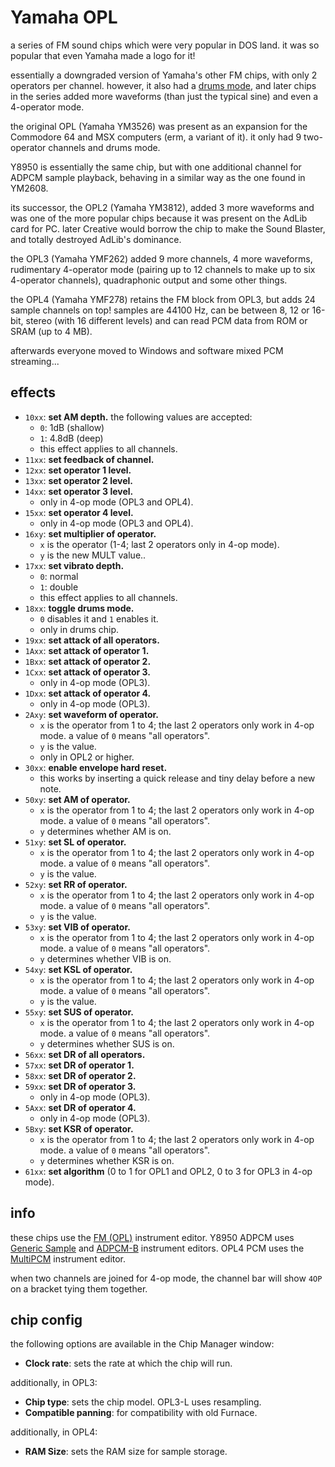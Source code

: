 # Yamaha OPL

a series of FM sound chips which were very popular in DOS land. it was so popular that even Yamaha made a logo for it!

essentially a downgraded version of Yamaha's other FM chips, with only 2 operators per channel.
however, it also had a [drums mode](opll.md), and later chips in the series added more waveforms (than just the typical sine) and even a 4-operator mode.

the original OPL (Yamaha YM3526) was present as an expansion for the Commodore 64 and MSX computers (erm, a variant of it). it only had 9 two-operator channels and drums mode.

Y8950 is essentially the same chip, but with one additional channel for ADPCM sample playback, behaving in a similar way as the one found in YM2608.

its successor, the OPL2 (Yamaha YM3812), added 3 more waveforms and was one of the more popular chips because it was present on the AdLib card for PC.
later Creative would borrow the chip to make the Sound Blaster, and totally destroyed AdLib's dominance.

the OPL3 (Yamaha YMF262) added 9 more channels, 4 more waveforms, rudimentary 4-operator mode (pairing up to 12 channels to make up to six 4-operator channels), quadraphonic output and some other things.

the OPL4 (Yamaha YMF278) retains the FM block from OPL3, but adds 24 sample channels on top! samples are 44100 Hz, can be between 8, 12 or 16-bit, stereo (with 16 different levels) and can read PCM data from ROM or SRAM (up to 4 MB).

afterwards everyone moved to Windows and software mixed PCM streaming...

## effects

- `10xx`: **set AM depth.** the following values are accepted:
  - `0`: 1dB (shallow)
  - `1`: 4.8dB (deep)
  - this effect applies to all channels.
- `11xx`: **set feedback of channel.**
- `12xx`: **set operator 1 level.**
- `13xx`: **set operator 2 level.**
- `14xx`: **set operator 3 level.**
  - only in 4-op mode (OPL3 and OPL4).
- `15xx`: **set operator 4 level.**
  - only in 4-op mode (OPL3 and OPL4).
- `16xy`: **set multiplier of operator.**
  - `x` is the operator (1-4; last 2 operators only in 4-op mode).
  - `y` is the new MULT value..
- `17xx`: **set vibrato depth.**
  - `0`: normal
  - `1`: double
  - this effect applies to all channels.
- `18xx`: **toggle drums mode.**
  - `0` disables it and `1` enables it.
  - only in drums chip.
- `19xx`: **set attack of all operators.**
- `1Axx`: **set attack of operator 1.**
- `1Bxx`: **set attack of operator 2.**
- `1Cxx`: **set attack of operator 3.**
  - only in 4-op mode (OPL3).
- `1Dxx`: **set attack of operator 4.**
  - only in 4-op mode (OPL3).
- `2Axy`: **set waveform of operator.**
  - `x` is the operator from 1 to 4; the last 2 operators only work in 4-op mode. a value of `0` means "all operators".
  - `y` is the value.
  - only in OPL2 or higher.
- `30xx`: **enable envelope hard reset.**
  - this works by inserting a quick release and tiny delay before a new note.
- `50xy`: **set AM of operator.**
  - `x` is the operator from 1 to 4; the last 2 operators only work in 4-op mode. a value of `0` means "all operators".
  - `y` determines whether AM is on.
- `51xy`: **set SL of operator.**
  - `x` is the operator from 1 to 4; the last 2 operators only work in 4-op mode. a value of `0` means "all operators".
  - `y` is the value.
- `52xy`: **set RR of operator.**
  - `x` is the operator from 1 to 4; the last 2 operators only work in 4-op mode. a value of `0` means "all operators".
  - `y` is the value.
- `53xy`: **set VIB of operator.**
  - `x` is the operator from 1 to 4; the last 2 operators only work in 4-op mode. a value of `0` means "all operators".
  - `y` determines whether VIB is on.
- `54xy`: **set KSL of operator.**
  - `x` is the operator from 1 to 4; the last 2 operators only work in 4-op mode. a value of `0` means "all operators".
  - `y` is the value.
- `55xy`: **set SUS of operator.**
  - `x` is the operator from 1 to 4; the last 2 operators only work in 4-op mode. a value of `0` means "all operators".
  - `y` determines whether SUS is on.
- `56xx`: **set DR of all operators.**
- `57xx`: **set DR of operator 1.**
- `58xx`: **set DR of operator 2.**
- `59xx`: **set DR of operator 3.**
  - only in 4-op mode (OPL3).
- `5Axx`: **set DR of operator 4.**
  - only in 4-op mode (OPL3).
- `5Bxy`: **set KSR of operator.**
  - `x` is the operator from 1 to 4; the last 2 operators only work in 4-op mode. a value of `0` means "all operators".
  - `y` determines whether KSR is on.
- `61xx`: **set algorithm** (0 to 1 for OPL1 and OPL2, 0 to 3 for OPL3 in 4-op mode).

## info

these chips use the [FM (OPL)](../4-instrument/fm-opl.md) instrument editor.
Y8950 ADPCM uses [Generic Sample](../4-instrument/sample.md) and [ADPCM-B](../4-instrument/adpcm-b.md) instrument editors.
OPL4 PCM uses the [MultiPCM](../4-instrument/multipcm.md) instrument editor.

when two channels are joined for 4-op mode, the channel bar will show `4OP` on a bracket tying them together.

## chip config

the following options are available in the Chip Manager window:

- **Clock rate**: sets the rate at which the chip will run.

additionally, in OPL3:

- **Chip type**: sets the chip model. OPL3-L uses resampling.
- **Compatible panning**: for compatibility with old Furnace.

additionally, in OPL4:

- **RAM Size**: sets the RAM size for sample storage.
